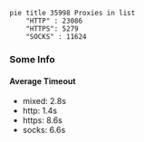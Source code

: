 
```mermaid
pie title 35998 Proxies in list
    "HTTP" : 23086
    "HTTPS": 5279
    "SOCKS" : 11624
```

### Some Info
#### Average Timeout

- mixed: 2.8s
- http: 1.4s
- https: 8.6s
- socks: 6.6s